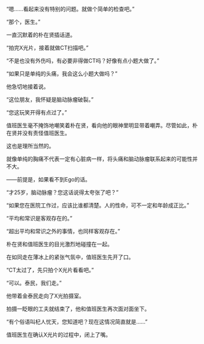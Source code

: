 “嗯……看起来没有特别的问题。就做个简单的检查吧。”

“那个，医生。”

一直沉默着的朴在贤插话道。

“拍完X光片，接着就做CT扫描吧。”

“不是也没有外伤吗，有必要非得做CT吗？好像有点小题大做了。”

“如果只是单纯的头痛，我会这么小题大做吗？”

他急切地接着说。

“这位朋友，我怀疑是脑动脉瘤破裂。”

“您这玩笑开得有点过了。”

值班医生毫不掩饰地嘲笑着朴在贤，看向他的眼神里明显带着嘲弄。尽管如此，朴在贤并没有责怪值班医生。

这也是理所当然的。

就像单纯的胸痛不代表一定有心脏病一样，将头痛和脑动脉瘤联系起来的可能性并不大。

——前提是，如果看不到Ego的话。

“才25岁，脑动脉瘤？您这话说得太夸张了吧？”

“如果您在医院工作过，应该比谁都清楚。人的性命，可不一定和年龄成正比。”

“平均和常识是客观存在的。”

“超出平均和常识之外的事情，也同样客观存在。”

朴在贤和值班医生的目光激烈地碰撞在一起。

在如同走在薄冰上的紧张气氛中，值班医生先开了口。

“CT太过了，先只拍个X光片看看吧。”

“可以。泰民，我们走。”

他带着金泰民走向了X光拍摄室。

拍摄一眨眼的工夫就结束了，他和值班医生再次面对面坐下。

“有个俗语叫杞人忧天，您知道吧？现在这情况简直就是……”

值班医生在确认X光片的过程中，闭上了嘴。